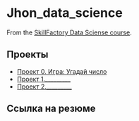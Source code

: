# Jhon_data_science
From the [SkillFactory Data Sciense course](https://skillfactory.ru/data-scientist).

## Проекты

* [Проект 0. Игра: Угадай число](https://github.com/EvgeniiMashoshin/Jhon_data_science/project_0)
* [Проект 1._________](___)
* [Проект 2._________](___)


## Ссылка на резюме
